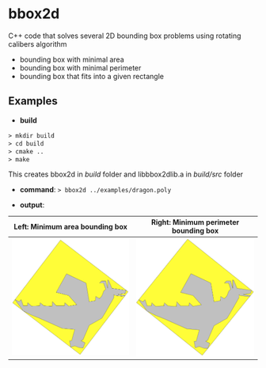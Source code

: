 # bbox2d
C++ code that solves several 2D bounding box problems using rotating calibers algorithm
  - bounding box with minimal area
  - bounding box with minimal perimeter
  - bounding box that fits into a given rectangle

## Examples
  - **build**
  ```
  > mkdir build
  > cd build
  > cmake ..
  > make
  ```
  
  This creates bbox2d in _build_ folder and libbbox2dlib.a in _build/src_ folder
  
  - **command**: 
  `> bbox2d ../examples/dragon.poly`

  - **output**:

| Left: Minimum area bounding box        | Right: Minimum perimeter bounding box           | 
| ------------- |:-------------:|
| <img width=450 src="./examples/dragon-min-area.png">      | <img width=450 src="./examples/dragon-min-perimeter.png"> |







